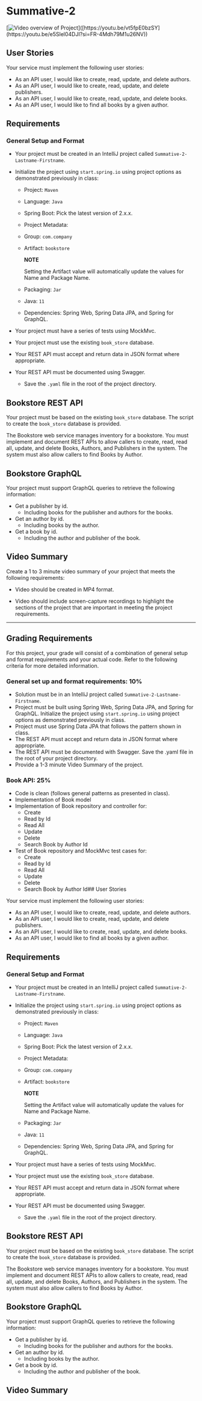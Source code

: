 # Summative-2

[![Video overview of Project]([https://i.stack.imgur.com/Vp2cE.png](https://youtu.be/e5Slel04DJI?si=FR-4Mdh79M1u26NV))]([https://youtu.be/vt5fpE0bzSY](https://youtu.be/e5Slel04DJI?si=FR-4Mdh79M1u26NV))

## User Stories

Your service must implement the following user stories:

-   As an API user, I would like to create, read, update, and delete authors.
-   As an API user, I would like to create, read, update, and delete publishers.
-   As an API user, I would like to create, read, update, and delete books.
-   As an API user, I would like to find all books by a given author.

## Requirements

### General Setup and Format

-   Your project must be created in an IntelliJ project called  `Summative-2-Lastname-Firstname`.
    
-   Initialize the project using  `start.spring.io`  using project options as demonstrated previously in class:
    
    -   Project:  `Maven`
        
    -   Language:  `Java`
        
    -   Spring Boot: Pick the latest version of 2.x.x.
        
    -   Project Metadata:
        
    -   Group:  `com.company`
        
    -   Artifact:  `bookstore`
        
        **NOTE**
        
        Setting the Artifact value will automatically update the values for Name and Package Name.
        
    -   Packaging:  `Jar`
        
    -   Java:  `11`
        
    -   Dependencies: Spring Web, Spring Data JPA, and Spring for GraphQL.
        
-   Your project must have a series of tests using MockMvc.
    
-   Your project must use the existing  `book_store`  database.
    
-   Your REST API must accept and return data in JSON format where appropriate.
    
-   Your REST API must be documented using Swagger.
    
    -   Save the  `.yaml`  file in the root of the project directory.

## Bookstore REST API

Your project must be based on the existing  `book_store`  database. The script to create the  `book_store`  database is provided.

The Bookstore web service manages inventory for a bookstore. You must implement and document REST APIs to allow callers to create, read, read all, update, and delete Books, Authors, and Publishers in the system. The system must also allow callers to find Books by Author.

## Bookstore GraphQL

Your project must support GraphQL queries to retrieve the following information:

-   Get a publisher by id.
    -   Including books for the publisher and authors for the books.
-   Get an author by id.
    -   Including books by the author.
-   Get a book by id.
    -   Including the author and publisher of the book.

## Video Summary

Create a 1 to 3 minute video summary of your project that meets the following requirements:

-   Video should be created in MP4 format.
    
-   Video should include screen-capture recordings to highlight the sections of the project that are important in meeting the project requirements.
    

----------

## Grading Requirements

For this project, your grade will consist of a combination of general setup and format requirements and your actual code. Refer to the following criteria for more detailed information.

### **General set up and format requirements: 10%**

-   Solution must be in an IntelliJ project called  `Summative-2-Lastname-Firstname`.
-   Project must be built using Spring Web, Spring Data JPA, and Spring for GraphQL. Initialize the project using  `start.spring.io`  using project options as demonstrated previously in class.
-   Project must use Spring Data JPA that follows the pattern shown in class.
-   The REST API must accept and return data in JSON format where appropriate.
-   The REST API must be documented with Swagger. Save the .yaml file in the root of your project directory.
-   Provide a 1-3 minute Video Summary of the project.

### **Book API: 25%**

-   Code is clean (follows general patterns as presented in class).
-   Implementation of Book model
-   Implementation of Book repository and controller for:
    -   Create
    -   Read by Id
    -   Read All
    -   Update
    -   Delete
    -   Search Book by Author Id
-   Test of Book repository and MockMvc test cases for:
    -   Create
    -   Read by Id
    -   Read All
    -   Update
    -   Delete
    -   Search Book by Author Id## User Stories

Your service must implement the following user stories:

-   As an API user, I would like to create, read, update, and delete authors.
-   As an API user, I would like to create, read, update, and delete publishers.
-   As an API user, I would like to create, read, update, and delete books.
-   As an API user, I would like to find all books by a given author.

## Requirements

### General Setup and Format

-   Your project must be created in an IntelliJ project called  `Summative-2-Lastname-Firstname`.
    
-   Initialize the project using  `start.spring.io`  using project options as demonstrated previously in class:
    
    -   Project:  `Maven`
        
    -   Language:  `Java`
        
    -   Spring Boot: Pick the latest version of 2.x.x.
        
    -   Project Metadata:
        
    -   Group:  `com.company`
        
    -   Artifact:  `bookstore`
        
        **NOTE**
        
        Setting the Artifact value will automatically update the values for Name and Package Name.
        
    -   Packaging:  `Jar`
        
    -   Java:  `11`
        
    -   Dependencies: Spring Web, Spring Data JPA, and Spring for GraphQL.
        
-   Your project must have a series of tests using MockMvc.
    
-   Your project must use the existing  `book_store`  database.
    
-   Your REST API must accept and return data in JSON format where appropriate.
    
-   Your REST API must be documented using Swagger.
    
    -   Save the  `.yaml`  file in the root of the project directory.

## Bookstore REST API

Your project must be based on the existing  `book_store`  database. The script to create the  `book_store`  database is provided.

The Bookstore web service manages inventory for a bookstore. You must implement and document REST APIs to allow callers to create, read, read all, update, and delete Books, Authors, and Publishers in the system. The system must also allow callers to find Books by Author.

## Bookstore GraphQL

Your project must support GraphQL queries to retrieve the following information:

-   Get a publisher by id.
    -   Including books for the publisher and authors for the books.
-   Get an author by id.
    -   Including books by the author.
-   Get a book by id.
    -   Including the author and publisher of the book.

## Video Summary

